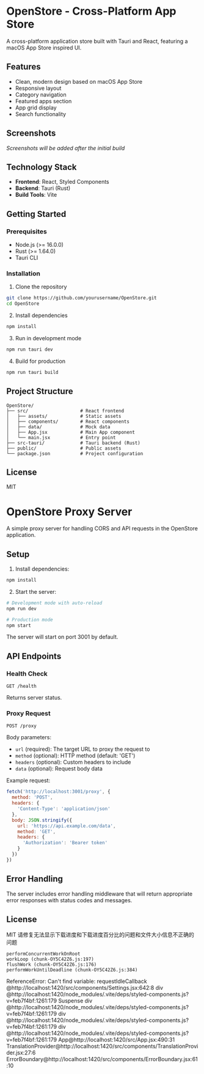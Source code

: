 # OpenStore - Cross-Platform App Store

A cross-platform application store built with Tauri and React, featuring a macOS App Store inspired UI.

## Features

- Clean, modern design based on macOS App Store
- Responsive layout
- Category navigation
- Featured apps section
- App grid display
- Search functionality

## Screenshots

*Screenshots will be added after the initial build*

## Technology Stack

- **Frontend**: React, Styled Components
- **Backend**: Tauri (Rust)
- **Build Tools**: Vite

## Getting Started

### Prerequisites

- Node.js (>= 16.0.0)
- Rust (>= 1.64.0)
- Tauri CLI

### Installation

1. Clone the repository
```bash
git clone https://github.com/yourusername/OpenStore.git
cd OpenStore
```

2. Install dependencies
```bash
npm install
```

3. Run in development mode
```bash
npm run tauri dev
```

4. Build for production
```bash
npm run tauri build
```

## Project Structure

```
OpenStore/
├── src/                   # React frontend
│   ├── assets/            # Static assets
│   ├── components/        # React components
│   ├── data/              # Mock data
│   ├── App.jsx            # Main App component
│   └── main.jsx           # Entry point
├── src-tauri/             # Tauri backend (Rust)
├── public/                # Public assets
└── package.json           # Project configuration
```

## License

MIT

# OpenStore Proxy Server

A simple proxy server for handling CORS and API requests in the OpenStore application.

## Setup

1. Install dependencies:
```bash
npm install
```

2. Start the server:
```bash
# Development mode with auto-reload
npm run dev

# Production mode
npm start
```

The server will start on port 3001 by default.

## API Endpoints

### Health Check
```
GET /health
```
Returns server status.

### Proxy Request
```
POST /proxy
```
Body parameters:
- `url` (required): The target URL to proxy the request to
- `method` (optional): HTTP method (default: 'GET')
- `headers` (optional): Custom headers to include
- `data` (optional): Request body data

Example request:
```javascript
fetch('http://localhost:3001/proxy', {
  method: 'POST',
  headers: {
    'Content-Type': 'application/json'
  },
  body: JSON.stringify({
    url: 'https://api.example.com/data',
    method: 'GET',
    headers: {
      'Authorization': 'Bearer token'
    }
  })
})
```

## Error Handling

The server includes error handling middleware that will return appropriate error responses with status codes and messages.

## License

MIT
请修复无法显示下载进度和下载进度百分比的问题和文件大小信息不正确的问题

	performConcurrentWorkOnRoot
	workLoop (chunk-OY5C42Z6.js:197)
	flushWork (chunk-OY5C42Z6.js:176)
	performWorkUntilDeadline (chunk-OY5C42Z6.js:384)







ReferenceError: Can't find variable: requestIdleCallback
@http://localhost:1420/src/components/Settings.jsx:642:8
div
@http://localhost:1420/node_modules/.vite/deps/styled-components.js?v=feb7f4bf:1261:179
Suspense
div
@http://localhost:1420/node_modules/.vite/deps/styled-components.js?v=feb7f4bf:1261:179
div
@http://localhost:1420/node_modules/.vite/deps/styled-components.js?v=feb7f4bf:1261:179
div
@http://localhost:1420/node_modules/.vite/deps/styled-components.js?v=feb7f4bf:1261:179
App@http://localhost:1420/src/App.jsx:490:31
TranslationProvider@http://localhost:1420/src/components/TranslationProvider.jsx:27:6
ErrorBoundary@http://localhost:1420/src/components/ErrorBoundary.jsx:61:10